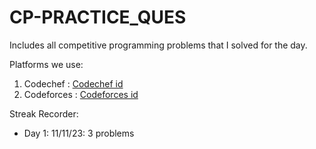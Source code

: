 # CP-PRACTICE_QUES
Includes all competitive programming problems that I solved for the day.

Platforms we use:
1. Codechef   : [Codechef id](https://www.codechef.com/users/procomder_101)
2. Codeforces : [Codeforces id](https://codeforces.com/profile/procoder_hp14)

Streak Recorder:
- Day 1: 11/11/23:   3 problems
